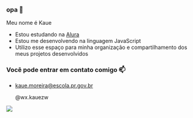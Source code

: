 ### opa 🤠

Meu nome é Kaue

- Estou estudando na [Alura](https://www.alura.com.br)
- Estou me desenvolvendo na linguagem JavaScript
- Utilizo esse espaço para minha organização e compartilhamento dos meus projetos desenvolvidos

### Você pode entrar em contato comigo 📫
- kaue.moreira@escola.pr.gov.br

  @wx.kauezw

![](https://media.tenor.com/rNGcuCXUhucAAAAM/cr7.gif)
